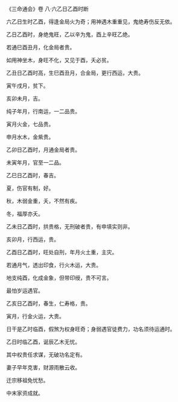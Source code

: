 《三命通会》卷 八·六乙日乙酉时断

六乙日生时乙酉，得逢金局火为奇；用神遇木重重见，鬼绝寿伤反无依。

乙日乙酉时，身绝鬼旺，乙以辛为鬼，酉上辛旺乙绝。

若通巳酉丑月，化金局者贵。

如用神坐木，身旺不化，又见于酉，夭必贫。

乙丑日乙酉时高，生巳酉丑月，合金局，更行西运，大贵。

寅午戌月，贫下。

亥卯未月，吉。

纯子年月，行南运，一二品贵。

寅月火金，七品贵。

申月水木，金紫贵。

乙卯日乙酉时，月通金局者贵。

未寅年月，官至一二品。

乙巳日乙酉时，春吉。

夏，伤官有制，好。

秋，木弱金重，夭，不然有疾。

冬，福厚亦夭。

乙未日乙酉时，拱贵格，无刑破者贵，有申填实则非。

亥卯月，行西运，贵。

乙酉日乙酉时，旺处自刑，年月火土重，主灾。

若通月气，透出印食，行火木运，大贵。

地支纯酉，化成金象，但带印绶，贵不可言。

最怕岁运遇官。

乙亥日乙酉时，春生，仁寿格，贵。

寅月，行金火运，大贵。

日干是乙时临酉，假煞为权身旺奇；身弱遇官徒费力，功名须待运通时。

乙日时临乙酉，诞辰乙木无忧。

其中权贵任求谋，无破功名定有。

妻子早年克害，财源雨散云收。

迁宗移祖免忧愁。

中末家资成就。

